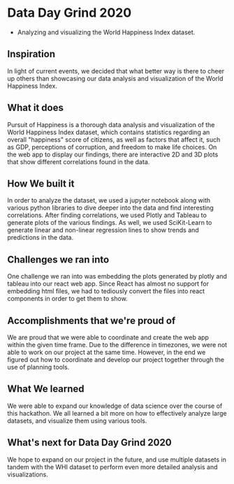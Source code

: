 # Data Day Grind 2020
- Analyzing and visualizing the World Happiness Index dataset.

## Inspiration
In light of current events, we decided that what better way is there to cheer up others than showcasing our data analysis and visualization of the World Happiness Index.

## What it does
Pursuit of Happiness is a thorough data analysis and visualization of the World Happiness Index dataset, which contains statistics regarding an overall "happiness" score of citizens, as well as factors that affect it, such as GDP, perceptions of corruption, and freedom to make life choices. On the web app to display our findings, there are interactive 2D and 3D plots that show different correlations found in the data.

## How We built it
In order to analyze the dataset, we used a jupyter notebook along with various python libraries to dive deeper into the data and find interesting correlations. After finding correlations, we used Plotly and Tableau to generate plots of the various findings. As well, we used SciKit-Learn to generate linear and non-linear regression lines to show trends and predictions in the data.

## Challenges we ran into
One challenge we ran into was embedding the plots generated by plotly and tableau into our react web app. Since React has almost no support for embedding html files, we had to tediously convert the files into react components in order to get them to show.

## Accomplishments that we're proud of
We are proud that we were able to coordinate and create the web app within the given time frame. Due to the difference in timezones, we were not able to work on our project at the same time. However, in the end we figured out how to coordinate and develop our project together through the use of planning tools.

## What We learned
We were able to expand our knowledge of data science over the course of this hackathon. We all learned a bit more on how to effectively analyze large datasets, and visualize them using various tools. 

## What's next for Data Day Grind 2020
We hope to expand on our project in the future, and use multiple datasets in tandem with the WHI dataset to perform even more detailed analysis and visualizations.

